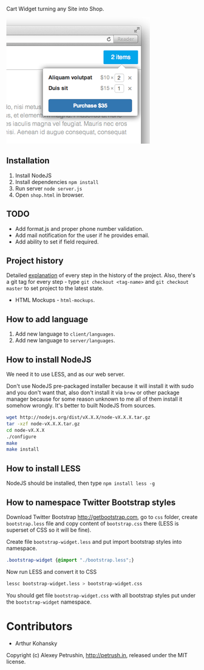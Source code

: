 Cart Widget turning any Site into Shop.

![Cart screenshot](readme/cart.png)

## Installation

1. Install NodeJS
2. Install dependencies `npm install`
3. Run server `node server.js`
4. Open `shop.html` in browser.

## TODO

- Add format.js and proper phone number validation.
- Add mail notification for the user if he provides email.
- Add ability to set if field required.

## Project history

Detailed [explanation](http://jslang.info/projects/salejs) of every step in the history
of the project. Also, there's a git tag for every step - type `git checkout <tag-name>`
and `git checkout master` to set project to the latest state.

- HTML Mockups - `html-mockups`.

## How to add language

1. Add new language to `client/languages`.
2. Add new language to `server/languages`.

## How to install NodeJS

We need it to use LESS, and as our web server.

Don't use NodeJS pre-packaged installer because it will install it with sudo and
you don't want that, also don't install it via `brew` or other package manager because
for some reason unknown to me all of them install it somehow wrongly.
It's better to built NodeJS from sources.

``` Bash
wget http://nodejs.org/dist/vX.X.X/node-vX.X.X.tar.gz
tar -xzf node-vX.X.X.tar.gz
cd node-vX.X.X
./configure
make
make install
```

## How to install LESS

NodeJS should be installed, then type `npm install less -g`

## How to namespace Twitter Bootstrap styles

Download Twitter Bootstrap http://getbootstrap.com, go to `css` folder, create
`bootstrap.less` file and copy content of `bootstrap.css` there (LESS is superset of CSS so it will be fine).

Create file `bootstrap-widget.less` and put import bootstrap styles into namespace.

``` CSS
.bootstrap-widget {@import "./bootstrap.less";}
```

Now run LESS and convert it to CSS

``` Bash
lessc bootstrap-widget.less > bootstrap-widget.css
```

You should get file `bootstrap-widget.css` with all bootstrap styles put under
the `bootstrap-widget` namespace.

# Contributors

- Arthur Kohansky

Copyright (c) Alexey Petrushin, http://petrush.in, released under the MIT license.
